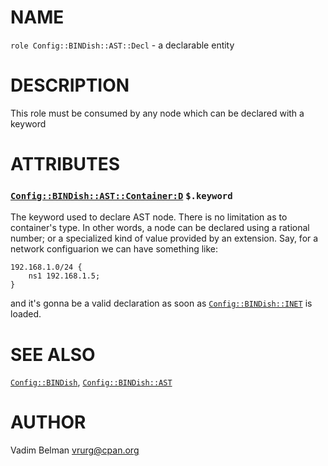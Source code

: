 NAME
====

`role Config::BINDish::AST::Decl` - a declarable entity

DESCRIPTION
===========

This role must be consumed by any node which can be declared with a keyword

ATTRIBUTES
==========

### [`Config::BINDish::AST::Container:D`](https://github.com/vrurg/raku-Config-BINDish/blob/v0.0.1/docs/md/Config/BINDish/AST/Container.md) `$.keyword`

The keyword used to declare AST node. There is no limitation as to container's type. In other words, a node can be declared using a rational number; or a specialized kind of value provided by an extension. Say, for a network configuarion we can have something like:

    192.168.1.0/24 {
        ns1 192.168.1.5;
    }

and it's gonna be a valid declaration as soon as [`Config::BINDish::INET`](https://github.com/vrurg/raku-Config-BINDish/blob/v0.0.1/docs/md/Config/BINDish/INET.md) is loaded.

SEE ALSO
========

[`Config::BINDish`](https://github.com/vrurg/raku-Config-BINDish/blob/v0.0.1/docs/md/Config/BINDish.md), [`Config::BINDish::AST`](https://github.com/vrurg/raku-Config-BINDish/blob/v0.0.1/docs/md/Config/BINDish/AST.md)

AUTHOR
======

Vadim Belman <vrurg@cpan.org>

